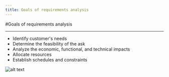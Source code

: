 ```yaml
---
title: Goals of requirements analysis
---
```


#Goals of requirements analysis

--------------------------------------------------------------------------------

- Identify customer's needs
- Determine the feasibility of the ask
- Analyze the economic, functional, and technical impacts
- Allocate resources
- Establish schedules and constraints
  

![alt text](http://cdn2.hubspot.net/hub/354606/file-589074127-jpg/blog-files/1920width/RequirementsChecklist.jpg "Requirements Analysis")
